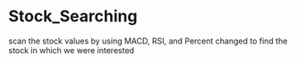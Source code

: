 # Stock_Searching
scan the stock values by using MACD, RSI, and Percent changed to find the stock in which we were interested
